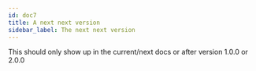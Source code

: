 ```yaml
---
id: doc7
title: A next next version
sidebar_label: The next next version
---
```


This should only show up in the current/next docs or after version 1.0.0 or 2.0.0